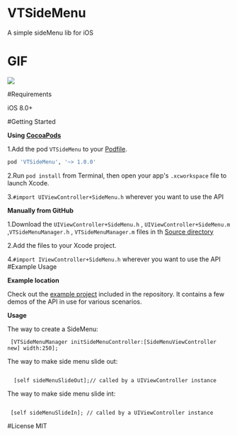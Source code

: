 # VTSideMenu
A simple sideMenu lib for iOS

# GIF
![](https://github.com/VincentDengSZ/VTSideMenu/raw/master/VTSideMenu.gif)

#Requirements

iOS 8.0+



#Getting Started

**Using [CocoaPods](http://cocoapods.org)**

1.Add the pod `VTSideMenu` to your [Podfile](http://guides.cocoapods.org/using/the-podfile.html).
```ruby
pod 'VTSideMenu', '~> 1.0.0'
```
2.Run `pod install` from Terminal, then open your app's `.xcworkspace` file to launch Xcode.

3.`#import UIViewController+SideMenu.h` wherever you want to use the API 


**Manually from GitHub**

1.Download the `UIViewController+SideMenu.h` , `UIViewController+SideMenu.m` ,`VTSideMenuManager.h` , `VTSideMenuManager.m` files in th [Source directory](https://github.com/VincentDengSZ/VTSideMenu)  

2.Add the files to your Xcode project.

4.`#import IViewController+SideMenu.h` wherever you want to use the API
#Example Usage

**Example location**

Check out the [example project](https://github.com/VincentDengSZ/VTSideMenu/tree/master/SideMenuDemo) included in the repository. It contains a few demos of the API in use for various scenarios. 

**Usage**

The way to create a SideMenu:

```objc
 [VTSideMenuManager initSideMenuController:[SideMenuViewController new] width:250];
```


The way to make side menu slide out:


```objc

  [self sideMenuSlideOut];// called by a UIViewController instance 

```
The way to make side menu slide int:


```objc

 [self sideMenuSlideIn]; // called by a UIViewController instance 

```
#License
MIT

